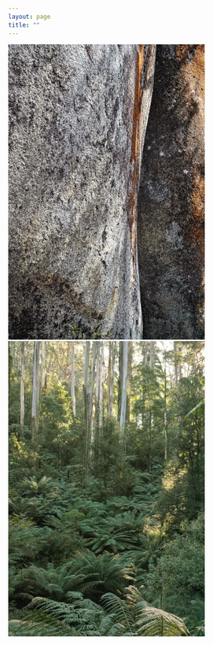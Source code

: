 ```yaml
---
layout: page
title: ""
---
```


<p float="left">
<img src="3brothersrockhalfresize.jpg" width="400" height="600" width="49%" /> 
<img src="Glen Nayook.jpg" width="400" height="600" width="49%" />
</p>
